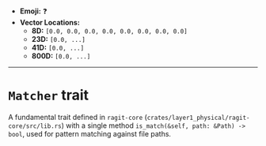 - **Emoji:** ❓
- **Vector Locations:**
    - **8D:** `[0.0, 0.0, 0.0, 0.0, 0.0, 0.0, 0.0, 0.0]`
    - **23D:** `[0.0, ...]`
    - **41D:** `[0.0, ...]`
    - **800D:** `[0.0, ...]`

---

# `Matcher` trait

A fundamental trait defined in `ragit-core` (`crates/layer1_physical/ragit-core/src/lib.rs`) with a single method `is_match(&self, path: &Path) -> bool`, used for pattern matching against file paths.